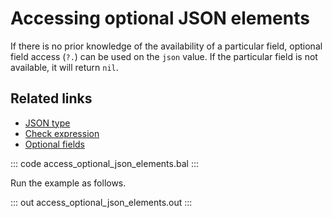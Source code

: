 # Accessing optional JSON elements

If there is no prior knowledge of the availability of a particular field, optional field access (`?.`) can be used on the `json` value. If the particular field is not available, it will return `nil`.

## Related links
- [JSON type](/learn/by-example/json-type/)
- [Check expression](/learn/by-example/check-expression/)
- [Optional fields](/learn/by-example/optional-fields/)

::: code access_optional_json_elements.bal :::

Run the example as follows.

::: out access_optional_json_elements.out :::
